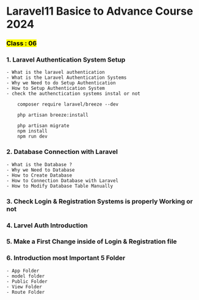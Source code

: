 # Laravel11 Basice to Advance Course 2024 


### <mark>Class : 06  </mark>
### **1. Laravel Authentication System Setup** 
    - What is the laravel authentication 
    - What is the Laravel Authentication Systems
    - Why we Need to do Setup Authentication
    - How to Setup Authentication System
    - check the authenctication systems instal or not 

```
    composer require laravel/breeze --dev

    php artisan breeze:install
    
    php artisan migrate
    npm install
    npm run dev

```

### **2. Database Connection with Laravel**
    - What is the Database ?
    - Why we Need to Database
    - How to Create Database
    - How to Connection Database with Laravel
    - How to Modify Database Table Manually

### **3. Check Login & Registration Systems is properly Working or not**
### **4. Larvel Auth Introduction**
### **5. Make a First Change inside of Login & Registration file**
### **6. Introduction most Important 5 Folder**
```
- App Folder
- model folder 
- Public Folder 
- View Folder 
- Route Folder 
```